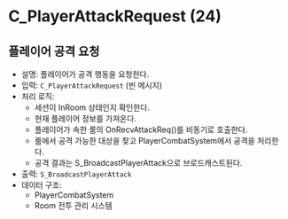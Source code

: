 # C_PlayerAttackRequest (24)

## 플레이어 공격 요청

- 설명: 플레이어가 공격 행동을 요청한다.
- 입력: `C_PlayerAttackRequest` (빈 메시지)
- 처리 로직:
  - 세션이 InRoom 상태인지 확인한다.
  - 현재 플레이어 정보를 가져온다.
  - 플레이어가 속한 룸의 OnRecvAttackReq()를 비동기로 호출한다.
  - 룸에서 공격 가능한 대상을 찾고 PlayerCombatSystem에서 공격을 처리한다.
  - 공격 결과는 S_BroadcastPlayerAttack으로 브로드캐스트된다.
- 출력: `S_BroadcastPlayerAttack`
- 데이터 구조: 
  - PlayerCombatSystem
  - Room 전투 관리 시스템